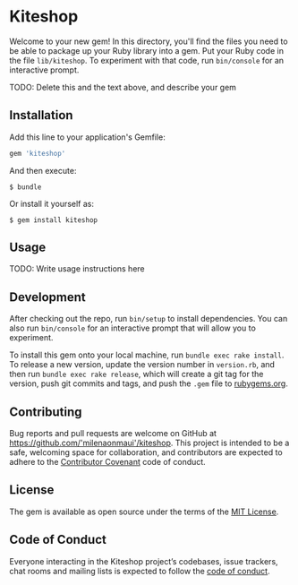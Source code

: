 # Kiteshop

Welcome to your new gem! In this directory, you'll find the files you need to be able to package up your Ruby library into a gem. Put your Ruby code in the file `lib/kiteshop`. To experiment with that code, run `bin/console` for an interactive prompt.

TODO: Delete this and the text above, and describe your gem

## Installation

Add this line to your application's Gemfile:

```ruby
gem 'kiteshop'
```

And then execute:

    $ bundle

Or install it yourself as:

    $ gem install kiteshop

## Usage

TODO: Write usage instructions here

## Development

After checking out the repo, run `bin/setup` to install dependencies. You can also run `bin/console` for an interactive prompt that will allow you to experiment.

To install this gem onto your local machine, run `bundle exec rake install`. To release a new version, update the version number in `version.rb`, and then run `bundle exec rake release`, which will create a git tag for the version, push git commits and tags, and push the `.gem` file to [rubygems.org](https://rubygems.org).

## Contributing

Bug reports and pull requests are welcome on GitHub at https://github.com/'milenaonmaui'/kiteshop. This project is intended to be a safe, welcoming space for collaboration, and contributors are expected to adhere to the [Contributor Covenant](http://contributor-covenant.org) code of conduct.

## License

The gem is available as open source under the terms of the [MIT License](https://opensource.org/licenses/MIT).

## Code of Conduct

Everyone interacting in the Kiteshop project’s codebases, issue trackers, chat rooms and mailing lists is expected to follow the [code of conduct](https://github.com/'milenaonmaui'/kiteshop/blob/master/CODE_OF_CONDUCT.md).
